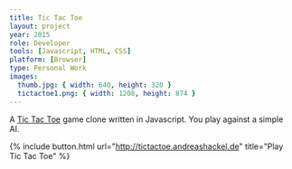 ```yaml
---
title: Tic Tac Toe
layout: project
year: 2015
role: Developer
tools: [Javascript, HTML, CSS]
platform: [Browser]
type: Personal Work
images:
  thumb.jpg: { width: 640, height: 320 }
  tictactoe1.png: { width: 1208, height: 874 }
---
```

A [Tic Tac Toe](https://en.wikipedia.org/wiki/Tic-tac-toe) game clone written in Javascript. You play against a simple AI.

{% include button.html url="http://tictactoe.andreashackel.de" title="Play Tic Tac Toe" %}
